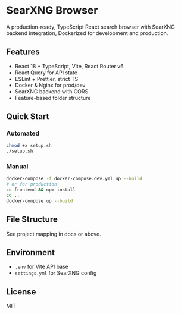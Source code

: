 # SearXNG Browser

A production-ready, TypeScript React search browser with SearXNG backend integration, Dockerized for development and production.

## Features
- React 18 + TypeScript, Vite, React Router v6
- React Query for API state
- ESLint + Prettier, strict TS
- Docker & Nginx for prod/dev
- SearXNG backend with CORS
- Feature-based folder structure

## Quick Start

### Automated
```sh
chmod +x setup.sh
./setup.sh
```

### Manual
```sh
docker-compose -f docker-compose.dev.yml up --build
# or for production
cd frontend && npm install
cd ..
docker-compose up --build
```

## File Structure
See project mapping in docs or above.

## Environment
- `.env` for Vite API base
- `settings.yml` for SearXNG config

## License
MIT
